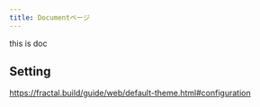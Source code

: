 ```yaml
---
title: Documentページ
---
```


this is doc

## Setting

https://fractal.build/guide/web/default-theme.html#configuration